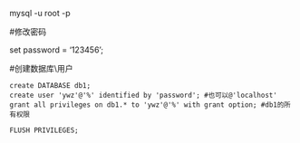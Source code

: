 mysql -u root -p



#修改密码

set password = ‘123456’;



#创建数据库\用户

```
create DATABASE db1;
create user 'ywz'@'%' identified by 'password'; #也可以@'localhost'
grant all privileges on db1.* to 'ywz'@'%' with grant option; #db1的所有权限

FLUSH PRIVILEGES;
```